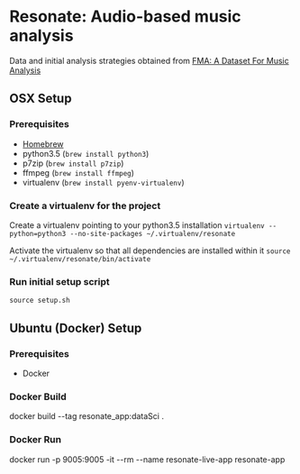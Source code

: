 # Resonate: Audio-based music analysis

Data and initial analysis strategies obtained from [FMA: A Dataset For Music Analysis](https://github.com/mdeff/fma)

## OSX Setup

### Prerequisites

* [Homebrew](https://brew.sh/)
* python3.5 (`brew install python3`)
* p7zip (`brew install p7zip`)
* ffmpeg (`brew install ffmpeg`)
* virtualenv (`brew install pyenv-virtualenv`)

### Create a virtualenv for the project
Create a virtualenv pointing to your python3.5 installation
`virtualenv --python=python3 --no-site-packages ~/.virtualenv/resonate`

Activate the virtualenv so that all dependencies are installed within it
`source ~/.virtualenv/resonate/bin/activate`

### Run initial setup script
`source setup.sh`


## Ubuntu (Docker) Setup

### Prerequisites
* Docker

### Docker Build
docker build --tag resonate_app:dataSci .

### Docker Run
docker run -p 9005:9005 -it --rm --name resonate-live-app resonate-app
